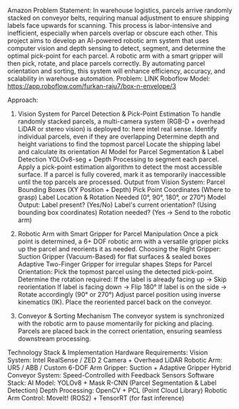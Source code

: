 Amazon Problem Statement:
In warehouse logistics, parcels arrive randomly stacked on conveyor belts, requiring manual adjustment to ensure shipping labels face upwards for scanning. This process is labor-intensive and inefficient, especially when parcels overlap or obscure each other. 
This project aims to develop an AI-powered robotic arm system that uses computer vision and depth sensing to detect, segment, and determine the optimal pick-point for each parcel. A robotic arm with a smart gripper will then pick, rotate, and place parcels correctly. By automating parcel orientation and sorting, this system will enhance efficiency, accuracy, and scalability in warehouse automation. 
Problem: LINK
Roboflow Model:  https://app.roboflow.com/furkan-raju7/box-n-envelope/3

Approach:

1. Vision System for Parcel Detection & Pick-Point Estimation
To handle randomly stacked parcels, a multi-camera system (RGB-D + overhead LiDAR or stereo vision) is deployed to: here intel real sense.
Identify individual parcels, even if they are overlapping
Determine depth and height variations to find the topmost parcel
Locate the shipping label and calculate its orientation
AI Model for Parcel Segmentation & Label Detection
YOLOv8-seg + Depth Processing to segment each parcel.
Apply a pick-point estimation algorithm to detect the most accessible surface.
If a parcel is fully covered, mark it as temporarily inaccessible until the top parcels are processed.
Output from Vision System:
Parcel Bounding Boxes (XY Position + Depth)
Pick Point Coordinates (Where to grasp)
Label Location & Rotation Needed (0°, 90°, 180°, or 270°)
Model Output:
Label present? (Yes/No)
Label's current orientation? (Using bounding box coordinates)
Rotation needed? (Yes → Send to the robotic arm)

2. Robotic Arm with Smart Gripper for Parcel Manipulation
Once a pick point is determined, a 6+ DOF robotic arm with a versatile gripper picks up the parcel and reorients it as needed.
Choosing the Right Gripper:
Suction Gripper (Vacuum-Based) for flat surfaces & sealed boxes
Adaptive Two-Finger Gripper for irregular shapes
Steps for Parcel Orientation:
Pick the topmost parcel using the detected pick-point.
Determine the rotation required:
If the label is already facing up → Skip reorientation
If label is facing down → Flip 180°
If label is on the side → Rotate accordingly (90° or 270°)
Adjust parcel position using inverse kinematics (IK).
Place the reoriented parcel back on the conveyor.

3. Conveyor & Sorting Mechanism
The conveyor system is synchronized with the robotic arm to pause momentarily for picking and placing.
Parcels are placed back in the correct orientation, ensuring seamless downstream processing.

Technology Stack & Implementation
Hardware Requirements:
Vision System: Intel RealSense / ZED 2 Camera + Overhead LiDAR
Robotic Arm: UR5 / ABB / Custom 6-DOF Arm
Gripper: Suction + Adaptive Gripper Hybrid
Conveyor System: Speed-Controlled with Feedback Sensors
Software Stack:
AI Model: YOLOv8 + Mask R-CNN (Parcel Segmentation & Label Detection)
Depth Processing: OpenCV + PCL (Point Cloud Library)
Robotic Arm Control: MoveIt! (ROS2) + TensorRT (for fast inference)


              

